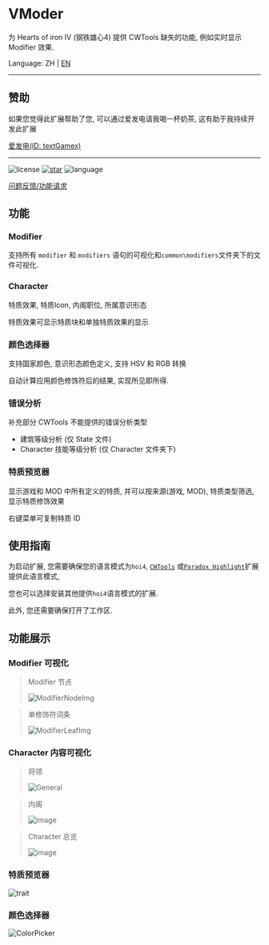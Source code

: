 # VModer

为 Hearts of iron IV (钢铁雄心4) 提供 CWTools 缺失的功能, 例如实时显示 Modifier 效果.

Language: ZH | [EN](https://github.com/textGamex/VModer/blob/main/README.md)

---

## 赞助

如果您觉得此扩展帮助了您, 可以通过爱发电请我喝一杯奶茶, 这有助于我持续开发此扩展

[爱发电(ID: textGamex)](https://afdian.com/a/textGamex)

---

![license](https://img.shields.io/github/license/textGamex/Vmoder?style=for-the-badge&color=blue)
[![star](https://img.shields.io/github/stars/textGamex/vmoder?style=for-the-badge)](https://github.com/textGamex/VModer)
![language](https://img.shields.io/badge/Language-CSharp-blue?style=for-the-badge)

[问题反馈/功能请求](https://github.com/textGamex/VModer/issues/new)

## 功能

### Modifier

支持所有 `modifier` 和 `modifiers` 语句的可视化和`common\modifiers`文件夹下的文件可视化.

### Character

特质效果, 特质Icon, 内阁职位, 所属意识形态

特质效果可显示特质块和单独特质效果的显示

### 颜色选择器

支持国家颜色, 意识形态颜色定义, 支持 HSV 和 RGB 转换

自动计算应用颜色修饰符后的结果, 实现所见即所得.

### 错误分析

补充部分 CWTools 不能提供的错误分析类型

- 建筑等级分析 (仅 State 文件)
- Character 技能等级分析 (仅 Character 文件夹下)

### 特质预览器

显示游戏和 MOD 中所有定义的特质, 并可以按来源(游戏, MOD), 特质类型筛选, 显示特质修饰效果

右键菜单可复制特质 ID

## 使用指南

为启动扩展, 您需要确保您的语言模式为`hoi4`, [`CWTools`](https://marketplace.visualstudio.com/items?itemName=tboby.cwtools-vscode)
或[`Paradox Highlight`](https://marketplace.visualstudio.com/items?itemName=dragon-archer.paradox-highlight)扩展提供此语言模式,

您也可以选择安装其他提供`hoi4`语言模式的扩展.

此外, 您还需要确保打开了工作区.

## 功能展示

### Modifier 可视化

> Modifier 节点
>
>![ModifierNodeImg](https://www.helloimg.com/i/2025/01/18/678a838fd83d0.png)

>单修饰符词条
>
>![ModifierLeafImg](https://www.helloimg.com/i/2025/01/18/678a838fdb9e0.png)

### Character 内容可视化

>将领
>
>![General](https://www.helloimg.com/i/2025/01/18/678a83903e74b.png)

>内阁
>
>![image](https://www.helloimg.com/i/2025/01/18/678a8390052ea.png)

> Character 总览
>
>![image](https://www.helloimg.com/i/2025/01/18/678a83910610a.png)

### 特质预览器

![trait](https://www.helloimg.com/i/2025/03/12/67d18f36cdfaf.png)

### 颜色选择器

![ColorPicker](https://www.helloimg.com/i/2025/01/18/678b34fe8e854.png)
